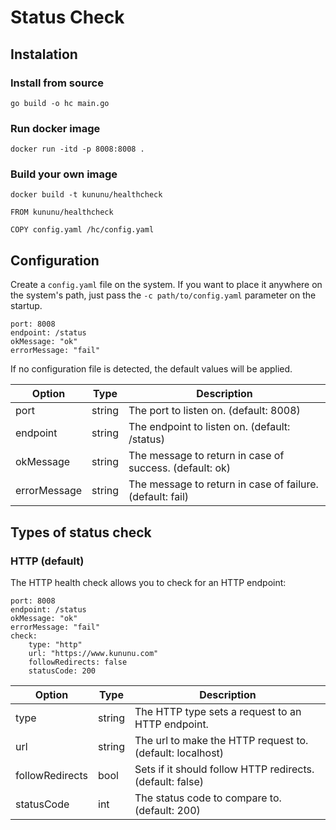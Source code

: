 # Status Check


## Instalation


### Install from source

```
go build -o hc main.go
```

### Run docker image

```
docker run -itd -p 8008:8008 .
```

### Build your own image

```
docker build -t kununu/healthcheck
```

```
FROM kununu/healthcheck

COPY config.yaml /hc/config.yaml
```

## Configuration

Create a `config.yaml` file on the system.
If you want to place it anywhere on the system's path, just pass the `-c path/to/config.yaml` parameter on the startup.

```
port: 8008
endpoint: /status
okMessage: "ok"
errorMessage: "fail"
```
If no configuration file is detected, the default values will be applied.


| Option       | Type   | Description                                               |
|--------------|--------|-----------------------------------------------------------|
| port         | string | The port to listen on. (default: 8008)                    |
| endpoint     | string | The endpoint to listen on. (default: /status)             | 
| okMessage    | string | The message to return in case of success. (default: ok)   |
| errorMessage | string | The message to return in case of failure. (default: fail) |

## Types of status check 

### HTTP (default)

The HTTP health check allows you to check for an HTTP endpoint: 

```
port: 8008
endpoint: /status
okMessage: "ok"
errorMessage: "fail"
check:
    type: "http"
    url: "https://www.kununu.com"
    followRedirects: false
    statusCode: 200
```

| Option          | Type   | Description                                               |
|-----------------|--------|-----------------------------------------------------------|
| type            | string | The HTTP type sets a request to an HTTP endpoint.         |
| url             | string | The url to make the HTTP request to. (default: localhost) | 
| followRedirects | bool   | Sets if it should follow HTTP redirects. (default: false) |
| statusCode      | int    | The status code to compare to. (default: 200)             |



